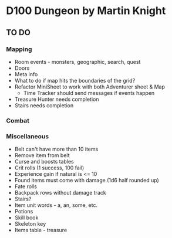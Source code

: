 # D100 Dungeon by Martin Knight

## TO DO

### Mapping

- Room events - monsters, geographic, search, quest
- Doors
- Meta info
- What to do if map hits the boundaries of the grid?
- Refactor MiniSheet to work with both Adventurer sheet & Map
  - Time Tracker should send messages if events happen
- Treasure Hunter needs completion
- Stairs needs completion

### Combat

### Miscellaneous

- Belt can't have more than 10 items
- Remove item from belt
- Curse and boosts tables
- Crit rolls (1 success, 100 fail)
- Experience gain if natural is <= 10
- Found items must come with damage (1d6 half rounded up)
- Fate rolls
- Backpack rows without damage track
- Stairs?
- Item unit words - a, an, some, etc.
- Potions
- Skill book
- Skeleton key
- Items table - treasure
